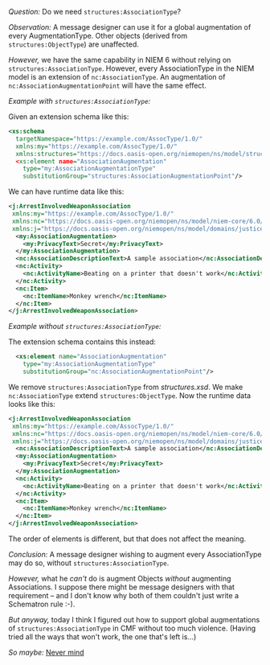 *Question:* Do we need `structures:AssociationType`?  

*Observation:* A message designer can use it for a global augmentation of every AugmentationType.  Other objects (derived from `structures:ObjectType`) are unaffected.

*However,* we have the same capability in NIEM 6 without relying on `structures:AssociationType`.  However, every AssociationType in the NIEM model is an extension of `nc:AssociationType`.  An augmentation of `nc:AssociationAugmentationPoint` will have the same effect.

*Example with `structures:AssociationType`:*

Given an extension schema like this:

```  xml
<xs:schema
  targetNamespace="https://example.com/AssocType/1.0/"
  xmlns:my="https://example.com/AssocType/1.0/"
  xmlns:structures="https://docs.oasis-open.org/niemopen/ns/model/structures/6.0/" ...
  <xs:element name="AssociationAugmentation" 
    type="my:AssociationAugmentationType" 
    substitutionGroup="structures:AssociationAugmentationPoint"/>
```

We can have runtime data like this:

```xml
<j:ArrestInvolvedWeaponAssociation
 xmlns:my="https://example.com/AssocType/1.0/"
 xmlns:nc="https://docs.oasis-open.org/niemopen/ns/model/niem-core/6.0/"
 xmlns:j="https://docs.oasis-open.org/niemopen/ns/model/domains/justice/6.0/">
  <my:AssociationAugmentation>
    <my:PrivacyText>Secret</my:PrivacyText>
  </my:AssociationAugmentation>
  <nc:AssociationDescriptionText>A sample association</nc:AssociationDescriptionText>
  <nc:Activity>
    <nc:ActivityName>Beating on a printer that doesn't work</nc:ActivityName>
  </nc:Activity>
  <nc:Item>
    <nc:ItemName>Monkey wrench</nc:ItemName>
  </nc:Item>
</j:ArrestInvolvedWeaponAssociation>
```

*Example without `structures:AssociationType`:*

The extension schema contains this instead:

```xml
  <xs:element name="AssociationAugmentation" 
    type="my:AssociationAugmentationType" 
    substitutionGroup="nc:AssociationAugmentationPoint"/>
```

We remove `structures:AssociationType` from *structures.xsd*.
We make `nc:AssociationType` extend `structures:ObjectType`.
Now the runtime data looks like this:

```xml
<j:ArrestInvolvedWeaponAssociation
 xmlns:my="https://example.com/AssocType/1.0/"
 xmlns:nc="https://docs.oasis-open.org/niemopen/ns/model/niem-core/6.0/"
 xmlns:j="https://docs.oasis-open.org/niemopen/ns/model/domains/justice/6.0/">
  <nc:AssociationDescriptionText>A sample association</nc:AssociationDescriptionText>
  <my:AssociationAugmentation>
    <my:PrivacyText>Secret</my:PrivacyText>
  </my:AssociationAugmentation>
  <nc:Activity>
    <nc:ActivityName>Beating on a printer that doesn't work</nc:ActivityName>
  </nc:Activity>
  <nc:Item>
    <nc:ItemName>Monkey wrench</nc:ItemName>
  </nc:Item>
</j:ArrestInvolvedWeaponAssociation>
```

The order of elements is different, but that does not affect the meaning.

*Conclusion:*  A message designer wishing to augment every AssociationType may do so, without `structures:AssociationType`.

*However,* what he *can't* do is augment Objects *without* augmenting Associations.  I suppose there might be message designers with that requirement – and I don't know why both of them couldn't just write a Schematron rule :-).

*But anyway,* today I think I figured out how to support global augmentations of `structures:AssociationType` in CMF without too much violence.  (Having tried all the ways that won't work, the one that's left is…)

*So maybe:*  [Never mind](https://www.youtube.com/watch?v=OjYoNL4g5Vg)